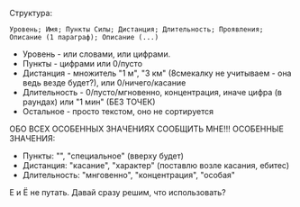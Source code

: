 Структура:

```
Уровень; Имя; Пункты Силы; Дистанция; Длительность; Проявления; Описание (1 параграф); Описание (...)
```

* Уровень - или словами, или цифрами.
* Пункты - цифрами или 0/пусто
* Дистанция - множитель "1 м", "3 км" (8смекалку не учитываем - она ведь везде будет?), или 0/ничего/касание
* Длительность - 0/пусто/мгновенно, концентрация, иначе цифра (в раундах) или "1 мин" (БЕЗ ТОЧЕК)
* Остальное - просто текстом, оно не сортируется

ОБО ВСЕХ ОСОБЕННЫХ ЗНАЧЕНИЯХ СООБЩИТЬ МНЕ!!! ОСОБЕННЫЕ ЗНАЧЕНИЯ:
* Пункты: "", "специальное" (вверху будет)
* Дистанция: "касание", "характер" (поставлю возле касания, ебитес)
* Длительность: "мнговенно", "концентрация", "особая"

Е и Ё не путать. Давай сразу решим, что использовать?